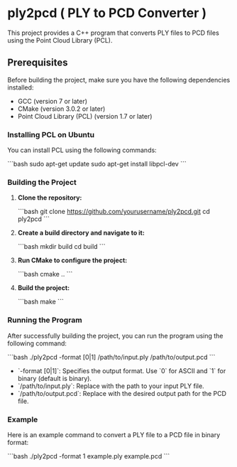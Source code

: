 
# ply2pcd ( PLY to PCD Converter )

This project provides a C++ program that converts PLY files to PCD files using the Point Cloud Library (PCL).

## Prerequisites

Before building the project, make sure you have the following dependencies installed:

- GCC (version 7 or later)
- CMake (version 3.0.2 or later)
- Point Cloud Library (PCL) (version 1.7 or later)

### Installing PCL on Ubuntu

You can install PCL using the following commands:

\`\`\`bash
sudo apt-get update
sudo apt-get install libpcl-dev
\`\`\`

### Building the Project

1. **Clone the repository:**

   \`\`\`bash
   git clone https://github.com/yourusername/ply2pcd.git
   cd ply2pcd
   \`\`\`

2. **Create a build directory and navigate to it:**

   \`\`\`bash
   mkdir build
   cd build
   \`\`\`

3. **Run CMake to configure the project:**

   \`\`\`bash
   cmake ..
   \`\`\`

4. **Build the project:**

   \`\`\`bash
   make
   \`\`\`

### Running the Program

After successfully building the project, you can run the program using the following command:

\`\`\`bash
./ply2pcd -format [0|1] /path/to/input.ply /path/to/output.pcd
\`\`\`

- \`-format [0|1]\`: Specifies the output format. Use \`0\` for ASCII and \`1\` for binary (default is binary).
- \`/path/to/input.ply\`: Replace with the path to your input PLY file.
- \`/path/to/output.pcd\`: Replace with the desired output path for the PCD file.

### Example

Here is an example command to convert a PLY file to a PCD file in binary format:

\`\`\`bash
./ply2pcd -format 1 example.ply example.pcd
\`\`\`
